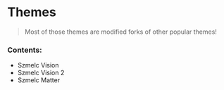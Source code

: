 # Themes
> Most of those themes are modified forks of other popular themes!

### Contents:
- Szmelc Vision
- Szmelc Vision 2
- Szmelc Matter
